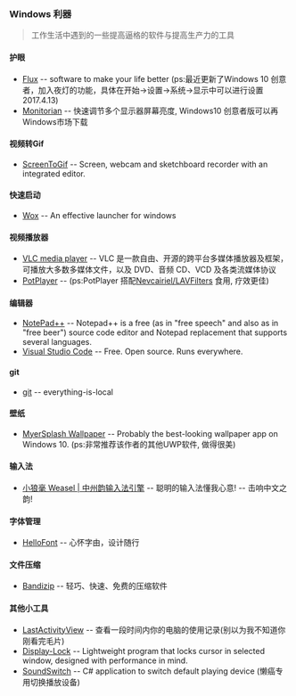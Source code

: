 ### Windows 利器
>工作生活中遇到的一些提高逼格的软件与提高生产力的工具

#### 护眼
* [Flux](https://justgetflux.com/) -- software to make your life better (ps:最近更新了Windows 10 创意者，加入夜灯的功能，具体在开始->设置->系统->显示中可以进行设置 2017.4.13)
* [Monitorian](https://github.com/emoacht/Monitorian) -- 快速调节多个显示器屏幕亮度, Windows10 创意者版可以再Windows市场下载

#### 视频转Gif
* [ScreenToGif](http://www.screentogif.com/) -- Screen, webcam and sketchboard recorder with an integrated editor.

#### 快速启动
* [Wox](http://www.getwox.com/) -- An effective launcher for windows

#### 视频播放器
* [VLC media player](http://www.videolan.org/vlc/) -- VLC 是一款自由、开源的跨平台多媒体播放器及框架，可播放大多数多媒体文件，以及 DVD、音频 CD、VCD 及各类流媒体协议
* [PotPlayer](http://potplayer.daum.net/) -- (ps:PotPlayer 搭配[Nevcairiel/LAVFilters](https://github.com/Nevcairiel/LAVFilters) 食用, 疗效更佳)

#### 编辑器
* [NotePad++](https://notepad-plus-plus.org/) -- Notepad++ is a free (as in "free speech" and also as in "free beer") source code editor and Notepad replacement that supports several languages.
* [Visual Studio Code](https://code.visualstudio.com/) -- Free. Open source. Runs everywhere.

#### git
* [git](https://git-scm.com/) -- everything-is-local

#### 壁纸
* [MyerSplash Wallpaper](http://www.microsoft.com/en-us/store/p/myersplash/9nblggh4vcsn) -- Probably the best-looking wallpaper app on Windows 10. (ps:非常推荐该作者的其他UWP软件, 做得很美)

#### 输入法
* [小狼毫 Weasel | 中州韵输入法引擎](http://rime.im/) -- 聪明的输入法懂我心意! -- 击响中文之韵!

#### 字体管理
* [HelloFont](http://www.hellofont.cn/) -- 心怀字由，设计随行

#### 文件压缩
* [Bandizip](http://www.bandisoft.com/bandizip/cn/) -- 轻巧、快速、免费的压缩软件

#### 其他小工具
* [LastActivityView](http://www.nirsoft.net/utils/computer_activity_view.html) -- 查看一段时间内你的电脑的使用记录(别以为我不知道你刚看完毛片)
* [Display-Lock](https://github.com/idietmoran/Display-Lock) -- Lightweight program that locks cursor in selected window, designed with performance in mind.
* [SoundSwitch](https://github.com/Belphemur/SoundSwitch) -- C# application to switch default playing device (懒癌专用切换播放设备)

